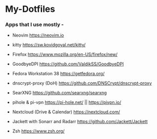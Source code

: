# My-Dotfiles
### Apps that I use mostly -

- Neovim https://neovim.io

- kitty https://sw.kovidgoyal.net/kitty/

- Firefox https://www.mozilla.org/en-US/firefox/new/

- GoodbyeDPI https://github.com/ValdikSS/GoodbyeDPI

- Fedora Workstation 38 https://getfedora.org/

- dnscrypt-proxy (DoH) https://github.com/DNSCrypt/dnscrypt-proxy

- SearXNG https://github.com/searxng/searxng

- pihole & pi-vpn https://pi-hole.net/ || https://pivpn.io/

- Nextcloud (Drive & Calendar) https://nextcloud.com/

- Jackett with Sonarr and Radarr https://github.com/Jackett/Jackett

- Zsh https://www.zsh.org/

